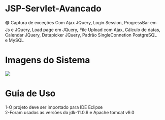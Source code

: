# JSP-Servlet-Avancado
🟢 Captura de exceções Com Ajax JQuery, Login Session, ProgressBar em Js e JQuery, Load page em JQuery, File Upload com Ajax, Cálculo de datas, Calendar JQuery, Datapicker JQuery, Padrão SingleConnetion PostgreSQL e MySQL
# Imagens do Sistema
<img src="https://uploaddeimagens.com.br/images/003/077/481/full/Screenshot_2.png?1612981648" />

# Guia de Uso
1-O projeto deve ser importado para IDE Eclipse <br />
2-Foram usados as versões do jdk-11.0.9 e Apache tomcat v9.0 <br />
